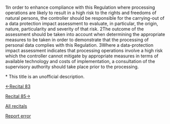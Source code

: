 
1In order to enhance compliance with this Regulation where processing operations are likely to result in a high risk to the rights and freedoms of natural persons, the controller should be responsible for the carrying-out of a data protection impact assessment to evaluate, in particular, the origin, nature, particularity and severity of that risk. 2The outcome of the assessment should be taken into account when determining the appropriate measures to be taken in order to demonstrate that the processing of personal data complies with this Regulation. 3Where a data-protection impact assessment indicates that processing operations involve a high risk which the controller cannot mitigate by appropriate measures in terms of available technology and costs of implementation, a consultation of the supervisory authority should take place prior to the processing.


\* This title is an unofficial description.




[←Recital 83](https://gdpr-info.eu/recitals/no-83/ "83 - Security of Processing")


[Recital 85→](https://gdpr-info.eu/recitals/no-85/ "85 - Notification Obligation of Breaches to the Supervisory Authority")


[All recitals](https://gdpr-info.eu/recitals/)

[Report error](https://gdpr-info.eu/gf/?TB_iframe=true&height=306 "Your message")

